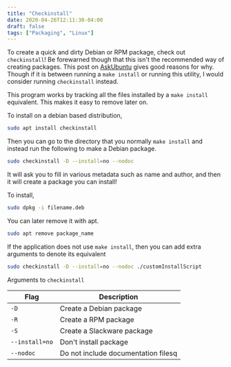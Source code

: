 ```yaml
---
title: "Checkinstall"
date: 2020-04-26T12:11:30-04:00
draft: false
tags: ["Packaging", "Linux"]
---
```


To create a quick and dirty Debian or RPM package, check out `checkinstall`! Be forewarned though that this isn't the recommended way of creating packages. This post on [AskUbuntu](https://askubuntu.com/questions/1138384/why-is-checkinstall-no-longer-being-maintained) gives good reasons for why. Though if it is between running a `make install` or running this utility, I would consider running `checkinstall` instead.

This program works by tracking all the files installed by a `make install` equivalent. This makes it easy to remove later on. 

To install on a debian based distribution,

```bash
sudo apt install checkinstall
```

Then you can go to the directory that you normally `make install` and instead run the following to make a Debian package.

```bash
sudo checkinstall -D --install=no --nodoc
```

It will ask you to fill in various metadata such as name and author, and then it will create a package you can install!

To install,
```bash
sudo dpkg -i filename.deb
```

You can later remove it with apt.

```bash
sudo apt remove package_name
```

If the application does not use `make install`, then you can add extra arguments to denote its equivalent

```bash
sudo checkinstall -D --install=no --nodoc ./customInstallScript
```

Arguments to `checkinstall`

| Flag           | Description                         |
| -------------- | ----------------------------------- |
| `-D`           | Create a Debian package             |
| `-R`           | Create a RPM package                |
| `-S`           | Create a Slackware package          |
| `--install=no` | Don't install package               |
| `--nodoc`      | Do not include documentation filesq |
